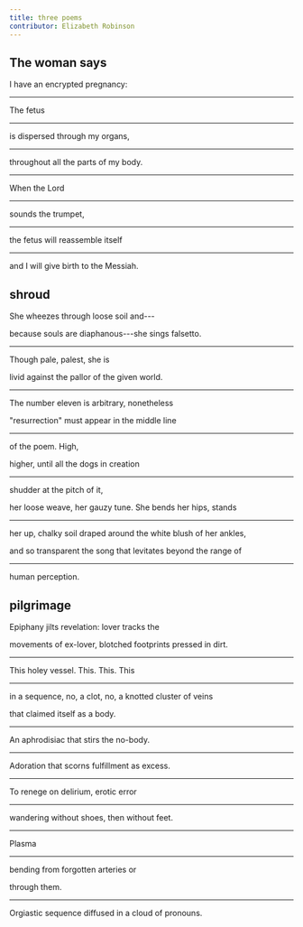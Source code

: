 ```yaml
---
title: three poems
contributor: Elizabeth Robinson
---
```


<style>
article p {
    padding-left:1.5rem!important;
    text-indent:-1.5rem;
}
</style>

## The woman says

I have an encrypted pregnancy:

---

The fetus

---

is dispersed through my organs,

---

throughout all the parts of my body.

---

When the Lord

---

sounds the trumpet,

---

the fetus will reassemble itself

---

and I will give birth to the Messiah.


## shroud

She wheezes through loose soil and---

because souls are diaphanous---she sings falsetto.

---

Though pale, palest, she is

livid against the pallor of the given world.

---

The number eleven is arbitrary, nonetheless

"resurrection" must appear in the middle line

---

of the poem. High,

higher, until all the dogs in creation

---

shudder at the pitch of it,

her loose weave, her gauzy tune. She bends her hips, stands

---

her up, chalky soil draped around the white blush of her ankles,

and so transparent the song that levitates beyond the range of

---

human perception.


## pilgrimage

Epiphany jilts revelation: lover tracks the

movements of ex-lover, blotched footprints pressed in dirt.

---

This holey vessel. This. This. This

---

in a sequence, no, a clot, no, a knotted cluster of veins

that claimed itself as a body.

---

An aphrodisiac that stirs the no-body.

---

Adoration that scorns fulfillment as excess.

---

To renege on delirium, erotic error

---

wandering without shoes, then without feet.

---

Plasma

---

bending from forgotten arteries or

through them.

---

Orgiastic sequence diffused in a cloud of pronouns.

